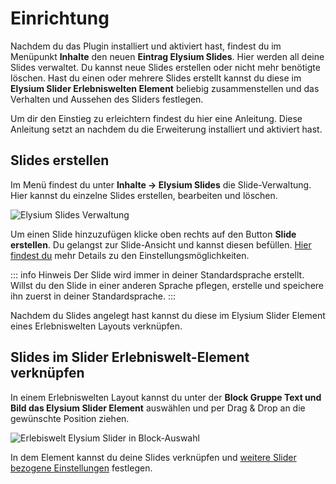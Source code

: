 # Einrichtung
Nachdem du das Plugin installiert und aktiviert hast, findest du im Menüpunkt **Inhalte** den neuen **Eintrag Elysium Slides**. Hier werden all deine Slides verwaltet. Du kannst neue Slides erstellen oder nicht mehr benötigte löschen. Hast du einen oder mehrere Slides erstellt kannst du diese im **Elysium Slider Erlebniswelten Element** beliebig zusammenstellen und das Verhalten und Aussehen des Sliders festlegen.  

Um dir den Einstieg zu erleichtern findest du hier eine Anleitung. Diese Anleitung setzt an nachdem du die Erweiterung installiert und aktiviert hast.

## Slides erstellen
Im Menü findest du unter **Inhalte -> Elysium Slides** die Slide-Verwaltung. Hier kannst du einzelne Slides erstellen, bearbeiten und löschen.

<Image 
    src="/screenshots/de/admin-slides-listing-empty.png" 
    alt="Elysium Slides Verwaltung" />

Um einen Slide hinzuzufügen klicke oben rechts auf den Button **Slide erstellen**. Du gelangst zur Slide-Ansicht und kannst diesen befüllen. [Hier findest du](/de/documentation/slide-elements/) mehr Details zu den Einstellungsmöglichkeiten.  

::: info Hinweis
Der Slide wird immer in deiner Standardsprache erstellt. Willst du den Slide in einer anderen Sprache pflegen, erstelle und speichere ihn zuerst in deiner Standardsprache.
:::

Nachdem du Slides angelegt hast kannst du diese im Elysium Slider Element eines Erlebniswelten Layouts verknüpfen.

## Slides im Slider Erlebniswelt-Element verknüpfen

In einem Erlebniswelten Layout kannst du unter der **Block Gruppe Text und Bild das Elysium Slider Element** auswählen und per Drag & Drop an die gewünschte Position ziehen.

<Image 
    src="/screenshots/de/admin-cms-block-selection.png" 
    alt="Erlebiswelt Elysium Slider in Block-Auswahl" />

In dem Element kannst du deine Slides verknüpfen und [weitere Slider bezogene Einstellungen](/de/documentation/cms-slider/) festlegen.